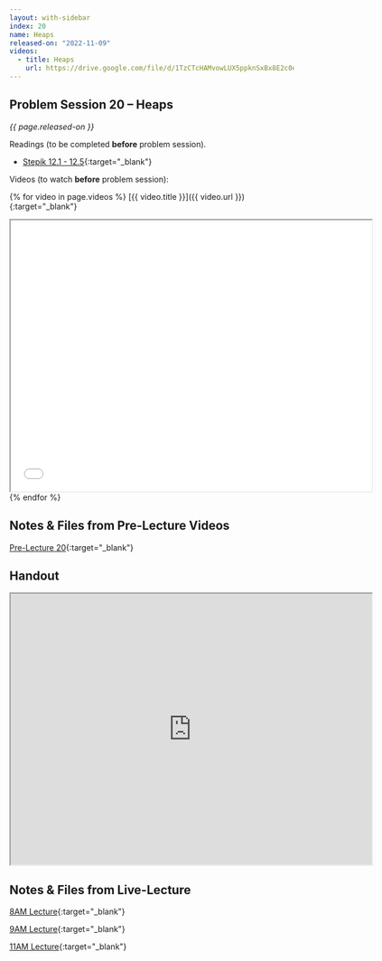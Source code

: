```yaml
---
layout: with-sidebar
index: 20
name: Heaps
released-on: "2022-11-09"
videos:
  - title: Heaps
    url: https://drive.google.com/file/d/1TzCTcHAMvowLUX5ppknSxBx8E2c0emJ3
---
```


## Problem Session 20 – Heaps

_{{ page.released-on }}_

Readings (to be completed **before** problem session). 
- [Stepik 12.1 - 12.5](https://stepik.org/lesson/692946/step/1?unit=692556){:target="_blank"}

Videos (to watch **before** problem session):

{% for video in page.videos %}
[{{ video.title }}]({{ video.url }}){:target="_blank"}

<iframe src="{{ video.url }}/preview" width="640" height="480" allow="autoplay"></iframe>
{% endfor %}

## Notes & Files from Pre-Lecture Videos

[Pre-Lecture 20](https://github.com/ucsd-cse12-f22/ucsd-cse12-f22.github.io/tree/main/_pre-lectures/lecture-20){:target="_blank"}

## Handout

<iframe src="https://drive.google.com/file/d/1f0KFACkiaPFNwBepUTQ2MKre1WS1Dtwb/preview" width="640" height="480" allow="autoplay"></iframe>

## Notes & Files from Live-Lecture

[8AM Lecture](https://github.com/ucsd-cse12-f22/ucsd-cse12-f22.github.io/tree/main/_lectures/lecture-20/A00){:target="_blank"}

[9AM Lecture](https://github.com/ucsd-cse12-f22/ucsd-cse12-f22.github.io/tree/main/_lectures/lecture-20/B00){:target="_blank"}

[11AM Lecture](https://github.com/ucsd-cse12-f22/ucsd-cse12-f22.github.io/tree/main/_lectures/lecture-20/C00){:target="_blank"}
